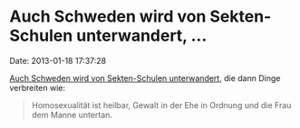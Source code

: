 Auch Schweden wird von Sekten-Schulen unterwandert, \...
========================================================

Date: 2013-01-18 17:37:28

[Auch Schweden wird von Sekten-Schulen
unterwandert](http://sverigesradio.se/sida/artikel.aspx?programid=2108&artikel=5412895),
die dann Dinge verbreiten wie:

> Homosexualität ist heilbar, Gewalt in der Ehe in Ordnung und die Frau
> dem Manne untertan.
